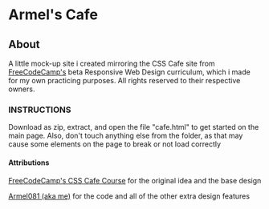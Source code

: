 # Armel's Cafe

## About
A little mock-up site i created mirroring the CSS Cafe site from [FreeCodeCamp's](https://www.freecodecamp.org) beta Responsive Web Design curriculum, which i made for my own practicing purposes. All rights reserved to their respective owners.

### INSTRUCTIONS

Download as zip, extract, and open the file "cafe.html" to get started on the main page. Also, don't touch anything else from the folder, as that may cause some elements on the page to break or not load correctly

#### Attributions

[FreeCodeCamp's CSS Cafe Course](https://www.freecodecamp.org/learn/2022/responsive-web-design/#learn-basic-css-by-building-a-cafe-menu) for the original idea and the base design

[Armel081 (aka me)](https://github.com/Armel081) for the code and all of the other extra design features
